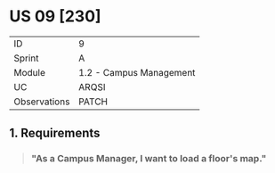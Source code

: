 # US 09 [230]

|              |                         |
| ------------ | ----------------------- |
| ID           | 9                       |
| Sprint       | A                       |
| Module       | 1.2 - Campus Management |
| UC           | ARQSI                   |
| Observations | PATCH                   |

## 1. Requirements

> ### "As a Campus Manager, I want to load a floor's map."
